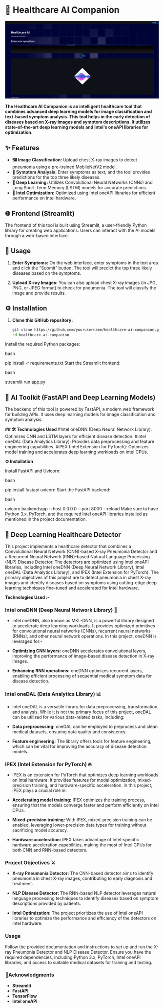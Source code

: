 # 🏥 Healthcare AI Companion

![Frontend of the site](./frontend.jpeg)

**The Healthcare AI Companion is an intelligent healthcare tool that combines advanced deep learning models for image classification and text-based symptom analysis. This tool helps in the early detection of diseases based on X-ray images and symptom descriptions. It utilizes state-of-the-art deep learning models and Intel's oneAPI libraries for optimization.**

## ✨ Features
- **🖼️ Image Classification:** Upload chest X-ray images to detect pneumonia using a pre-trained MobileNetV2 model.
- **💬 Symptom Analysis:** Enter symptoms as text, and the tool provides predictions for the top three likely diseases.
- **🧠 Deep Learning:** Utilizes Convolutional Neural Networks (CNNs) and Long Short-Term Memory (LSTM) models for accurate predictions.
- **🚀 Intel Optimization:** Optimized using Intel oneAPI libraries for efficient performance on Intel hardware.

## 🌐 Frontend (Streamlit)
The frontend of this tool is built using Streamlit, a user-friendly Python library for creating web applications. Users can interact with the AI models through a web-based interface.

## 🚀 Usage
1. **Enter Symptoms:** On the web interface, enter symptoms in the text area and click the "Submit" button. The tool will predict the top three likely diseases based on the symptoms.

2. **Upload X-ray Images:** You can also upload chest X-ray images (in JPG, PNG, or JPEG format) to check for pneumonia. The tool will classify the image and provide results.

## ⚙️ Installation
1. **Clone this GitHub repository:**

   ```bash
   git clone https://github.com/yourusername/healthcare-ai-companion.git
   cd healthcare-ai-companion

Install the required Python packages:

bash

pip install -r requirements.txt
Start the Streamlit frontend:

bash

streamlit run app.py

## 🧰 AI Toolkit (FastAPI and Deep Learning Models)

The backend of this tool is powered by FastAPI, a modern web framework for building APIs. It uses deep learning models for image classification and symptom analysis.

**## 🛠️ Technologies Used**
#Intel oneDNN (Deep Neural Network Library): Optimizes CNN and LSTM layers for efficient disease detection.
#Intel oneDAL (Data Analytics Library): Provides data preprocessing and feature engineering capabilities.
#IPEX (Intel Extension for PyTorch): Optimizes model training and accelerates deep learning workloads on Intel CPUs.


**⚙️ Installation**

Install FastAPI and Uvicorn:

bash

pip install fastapi uvicorn
Start the FastAPI backend:

bash

uvicorn backend:app --host 0.0.0.0 --port 8000 --reload
Make sure to have Python 3.x, PyTorch, and the required Intel oneAPI libraries installed as mentioned in the project documentation.

## 🧬 Deep Learning Healthcare Detector

This project implements a healthcare detector that combines a Convolutional Neural Network (CNN)-based X-ray Pneumonia Detector and a Recurrent Neural Network (RNN)-based Natural Language Processing (NLP) Disease Detector. The detectors are optimized using Intel oneAPI libraries, including Intel oneDNN (Deep Neural Network Library), Intel oneDAL (Data Analytics Library), and IPEX (Intel Extension for PyTorch). The primary objectives of this project are to detect pneumonia in chest X-ray images and identify diseases based on symptoms using cutting-edge deep learning techniques fine-tuned and accelerated for Intel hardware.

**Technologies Used :-**

### Intel oneDNN (Deep Neural Network Library) 🧠

+ Intel oneDNN, also known as MKL-DNN, is a powerful library designed to accelerate deep learning workloads. It provides optimized primitives for convolutional neural networks (CNNs), recurrent neural networks (RNNs), and other neural network operations. In this project, oneDNN is leveraged for:-

+ **Optimizing CNN layers:** oneDNN accelerates convolutional layers, improving the performance of image-based disease detection in X-ray images.

+ **Enhancing RNN operations:** oneDNN optimizes recurrent layers, enabling efficient processing of sequential medical symptom data for disease detection.

### Intel oneDAL (Data Analytics Library) 📊

+ Intel oneDAL is a versatile library for data preprocessing, transformation, and analysis. While it is not the primary focus of this project, oneDAL can be utilized for various data-related tasks, including:

+ **Data preprocessing:** oneDAL can be employed to preprocess and clean medical datasets, ensuring data quality and consistency.

+ **Feature engineering:** The library offers tools for feature engineering, which can be vital for improving the accuracy of disease detection models.

### IPEX (Intel Extension for PyTorch) 🔥

+ IPEX is an extension for PyTorch that optimizes deep learning workloads on Intel hardware. It provides features for model optimization, mixed-precision training, and hardware-specific acceleration. In this project, IPEX plays a crucial role in:

+ **Accelerating model training:** IPEX optimizes the training process, ensuring that the models converge faster and perform efficiently on Intel CPUs.

+ **Mixed-precision training:** With IPEX, mixed-precision training can be enabled, leveraging lower-precision data types for training without sacrificing model accuracy.

+ **Hardware acceleration:** IPEX takes advantage of Intel-specific hardware acceleration capabilities, making the most of Intel CPUs for both CNN and RNN-based detectors.

### Project Objectives ⚔️

+ **X-ray Pneumonia Detector:** The CNN-based detector aims to identify pneumonia in chest X-ray images, contributing to early diagnosis and treatment.

+ **NLP Disease Detector:** The RNN-based NLP detector leverages natural language processing techniques to identify diseases based on symptom descriptions provided by patients.

+ **Intel Optimization:** The project prioritizes the use of Intel oneAPI libraries to optimize the performance and efficiency of the detectors on Intel hardware.

### Usage

Follow the provided documentation and instructions to set up and run the X-ray Pneumonia Detector and NLP Disease Detector. Ensure you have the required dependencies, including Python 3.x, PyTorch, Intel oneAPI libraries, and access to suitable medical datasets for training and testing.


### 🙏Acknowledgments

 + **Streamlit**
 + **FastAPI**
 + **TensorFlow**
 + **Intel oneAPI**
 
